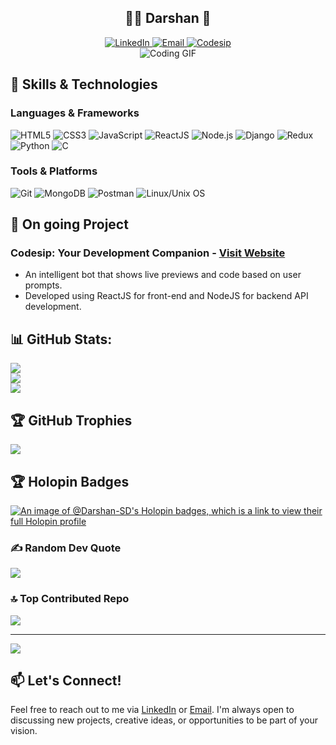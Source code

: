 <section align="center">
    <h1 align="center">👨‍💻 Darshan 📸</h1>
    <div align="center">
        <div>
            <a href="https://www.linkedin.com/in/imdarshannn">
                <img src="https://img.shields.io/badge/LinkedIn-Connect-blue" alt="LinkedIn">
            </a>
            <a href="mailto:darshandarji.code@gmail.com">
                <img src="https://img.shields.io/badge/Email-darshandarji.code@gmail.com-red" alt="Email">
            </a>
            <a href="https://www.codesip.tech/">
                <img src="https://img.shields.io/badge/Codesip-Visit-green" alt="Codesip">
            </a>
         </div>
         <img src="https://images.pexels.com/photos/5483077/pexels-photo-5483077.jpeg?auto=compress&cs=tinysrgb&w=1260&h=750&dpr=2" alt="Coding GIF">
    </div>
</section>

## 🚀 Skills & Technologies

### Languages & Frameworks
<p align="left">
    <img src="https://img.shields.io/badge/HTML5-E34F26?style=for-the-badge&logo=html5&logoColor=white" alt="HTML5" />
    <img src="https://img.shields.io/badge/CSS3-1572B6?style=for-the-badge&logo=css3&logoColor=white" alt="CSS3" />
    <img src="https://img.shields.io/badge/JavaScript-F7DF1E?style=for-the-badge&logo=javascript&logoColor=black" alt="JavaScript" />
    <img src="https://img.shields.io/badge/React-61DAFB?style=for-the-badge&logo=react&logoColor=black" alt="ReactJS" />
    <img src="https://img.shields.io/badge/Node.js-339933?style=for-the-badge&logo=node-dot-js&logoColor=white" alt="Node.js" />
    <img src="https://img.shields.io/badge/Django-092E20?style=for-the-badge&logo=django&logoColor=white" alt="Django" />
    <img src="https://img.shields.io/badge/Redux-764ABC?style=for-the-badge&logo=redux&logoColor=white" alt="Redux" />
    <img src="https://img.shields.io/badge/Python-3776AB?style=for-the-badge&logo=python&logoColor=white" alt="Python" />
    <img src="https://img.shields.io/badge/C-00599C?style=for-the-badge&logo=c&logoColor=white" alt="C" />
</p>

### Tools & Platforms
<p align="left">
    <img src="https://img.shields.io/badge/Git-F05032?style=for-the-badge&logo=git&logoColor=white" alt="Git" />
    <img src="https://img.shields.io/badge/MongoDB-47A248?style=for-the-badge&logo=mongodb&logoColor=white" alt="MongoDB" />
    <img src="https://img.shields.io/badge/Postman-FF670F?style=for-the-badge&logo=postman&logoColor=white" alt="Postman" />
    <img src="https://img.shields.io/badge/Linux-FCC624?style=for-the-badge&logo=linux&logoColor=black" alt="Linux/Unix OS" />
</p>

## 🌟 On going Project
### Codesip: Your Development Companion - [Visit Website](https://www.codesip.tech)
- An intelligent bot that shows live previews and code based on user prompts.
- Developed using ReactJS for front-end and NodeJS for backend API development.

## 📊 GitHub Stats:
![](https://github-readme-stats.vercel.app/api?username=Darshan-SD&theme=dark&hide_border=false&include_all_commits=false&count_private=false)<br/>
![](https://github-readme-streak-stats.herokuapp.com/?user=Darshan-SD&theme=dark&hide_border=false)<br/>
![](https://github-readme-stats.vercel.app/api/top-langs/?username=Darshan-SD&theme=dark&hide_border=false&include_all_commits=false&count_private=false&layout=compact)

## 🏆 GitHub Trophies
![](https://github-profile-trophy.vercel.app/?username=Darshan-SD&theme=radical&no-frame=false&no-bg=true&margin-w=4)

## 🏆 Holopin Badges
[![An image of @Darshan-SD's Holopin badges, which is a link to view their full Holopin profile](https://holopin.me/darshansd)](https://holopin.io/@darshansd)

### ✍️ Random Dev Quote
![](https://quotes-github-readme.vercel.app/api?type=horizontal&theme=radical)

### 🔝 Top Contributed Repo
![](https://github-contributor-stats.vercel.app/api?username=Darshan-SD&limit=5&theme=dark&combine_all_yearly_contributions=true)

---
[![](https://visitcount.itsvg.in/api?id=Darshan-SD&icon=0&color=0)](https://visitcount.itsvg.in)


## 📫 Let's Connect!
Feel free to reach out to me via [LinkedIn](https://www.linkedin.com/in/imdarshannn) or [Email](mailto:darshandarji.code@gmail.com). I'm always open to discussing new projects, creative ideas, or opportunities to be part of your vision.
